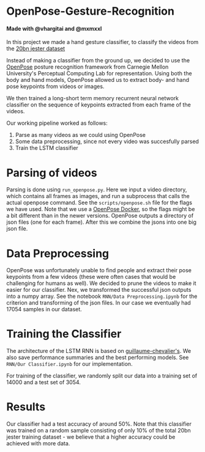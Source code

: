 # OpenPose-Gesture-Recognition
#### Made with @vhargitai and @mxmxxl

In this project we made a hand gesture classifier, to classify the videos from the [20bn jester dataset](https://20bn.com/datasets/jester)

Instead of making a classifier from the ground up, we decided to use the [OpenPose](https://github.com/CMU-Perceptual-Computing-Lab/openpose/) posture recognition framework from Carnegie Mellon University's Perceptual Computing Lab for representation. Using both the body and hand models, OpenPose allowed us to extract body- and hand pose keypoints from videos or images.

We then trained a long-short term memory recurrent neural network classifier on the sequence of keypoints extracted from each frame of the videos.

Our working pipeline worked as follows:
1. Parse as many videos as we could using OpenPose
2. Some data preprocessing, since not every video was succesfully parsed
3. Train the LSTM classifier

# Parsing of videos

Parsing is done using `run_openpose.py`. Here we input a video directory, which contains all frames as images, and run a subprocess that calls the actual openpose command. See the  `scripts/openpose.sh` file for the flags we have used. Note that we use a [OpenPose Docker](https://michaelsobrepera.com/guides/openposeaws.html), so the flags might be a bit different than in the newer versions. OpenPose outputs a directory of json files (one for each frame). After this we combine the jsons into one big json file.  

# Data Preprocessing

OpenPose was unfortunately unable to find people and extract their pose keypoints from a few videos (these were often cases that would be challenging for humans as well). We decided to prune the videos to make it easier for our classifier. Nex, we transformed the successful json outputs into a numpy array. See the notebook `RNN/Data Preprocessing.ipynb` for the criterion and transforming of the json files. In our case we eventually had $17054$ samples in our dataset. 

# Training the Classifier

The architecture of the LSTM RNN is based on [guillaume-chevalier's](https://github.com/guillaume-chevalier/LSTM-Human-Activity-Recognition). We also save performance summaries and the best performing models. See `RNN/Our Classifier.ipynb` for our implementation.

For training of the classifier, we randomly split our data into a training set of $14000$ and a test set of $3054$.


# Results

Our classifier had a test accuracy of around $50\%$. Note that this classifier was trained on a random sample consisting of only $10\%$ of the total 20bn jester training dataset - we believe that a higher accuracy could be achieved with more data. 
